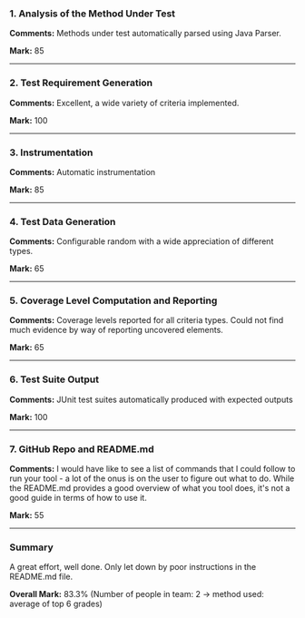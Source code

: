 ### 1. Analysis of the Method Under Test

__Comments:__ Methods under test automatically parsed using Java Parser.

__Mark:__ 85

---

### 2. Test Requirement Generation

__Comments:__ Excellent, a wide variety of criteria implemented.  

__Mark:__ 100

---

### 3. Instrumentation

__Comments:__ Automatic instrumentation 

__Mark:__ 85

---

### 4. Test Data Generation

__Comments:__ Configurable random with a wide appreciation of different types. 

__Mark:__ 65

---

### 5. Coverage Level Computation and Reporting

__Comments:__  Coverage levels reported for all criteria types. Could not find
much evidence by way of reporting uncovered elements.

__Mark:__ 65

---

### 6. Test Suite Output

__Comments:__ JUnit test suites automatically produced with expected outputs

__Mark:__ 100

---

### 7. GitHub Repo and README.md

__Comments:__ I would have like to see a list of commands that I could follow to
run your tool - a lot of the onus is on the user to figure out what to do. While
the README.md provides a good overview of what you tool does, it's not a good
guide in terms of how to use it.

__Mark:__ 55

---

### Summary

A great effort, well done. Only let down by poor instructions in the README.md file. 

__Overall Mark:__ 83.3% (Number of people in team: 2 -> method used: average of top 6 grades)